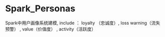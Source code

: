 # Spark_Personas
Spark中用户画像系统建模, include ： loyalty （忠诚度）, loss warning（流失预警） , value（价值度） , activity（活跃度）
